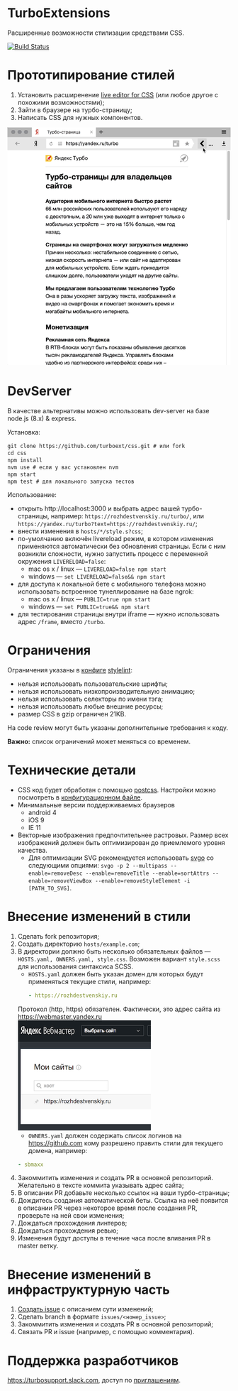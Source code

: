 # TurboExtensions
Расширенные возможности стилизации средствами CSS.

[![Build Status](https://travis-ci.com/turboext/css.svg?branch=master)](https://travis-ci.com/turboext/css)

# Прототипирование стилей
1. Установить расширенение [live editor for CSS](https://webextensions.org/) (или любое другое с похожими возможностями);
2. Зайти в браузере на турбо-страницу;
3. Написать CSS для нужных компонентов.

![](screencast.gif)

# DevServer
В качестве альтернативы можно использовать dev-server на базе node.js (8.x) & express.

Установка:
```
git clone https://github.com/turboext/css.git # или fork
cd css
npm install
nvm use # если у вас установлен nvm
npm start
npm test # для локального запуска тестов
```

Использование:
* открыть http://localhost:3000 и выбрать адрес вашей турбо-страницы, например: `https://rozhdestvenskiy.ru/turbo/`, или `https://yandex.ru/turbo?text=https://rozhdestvenskiy.ru/`;
* внести изменения в `hosts/*/style.s?css`;
* по-умолчанию включён livereload режим, в котором изменения применяются автоматически без обновления страницы. Если с ним возникли сложности, нужно запустить процесс с переменной окружения `LIVERELOAD=false`:
    * mac os x / linux — `LIVERELOAD=false npm start`
    * windows — `set LIVERELOAD=false&& npm start`
* для доступа к локальной бете с мобильного телефона можно использовать встроенное тунеллирование на базе ngrok:
    * mac os x / linux — `PUBLIC=true npm start`
    * windows — `set PUBLIC=true&& npm start`
* для тестирования страницы внутри iframe — нужно использовать адрес `/frame`, вместо `/turbo`.

# Ограничения
Ограничения указаны в [конфиге](stylelint.config.js) [stylelint](https://stylelint.io/):
* нельзя использовать пользовательские шрифты;
* нельзя использовать низкопроизводительную анимацию;
* нельзя использовать селекторы по имени тэга;
* нельзя использовать любые внешние ресурсы;
* размер CSS в gzip ограничен 21KB.

На code review могут быть указаны дополнительные требования к коду.

**Важно:** список ограничений может меняться со временем.

# Технические детали
* CSS код будет обработан с помощью [postcss](https://github.com/postcss/postcss). Настройки можно посмотреть в [конфигурационном файле](postcss.config.js).
* Минимальные версии поддерживаемых браузеров
    * android 4
    * iOS 9
    * IE 11
* Векторные изображения предпочтительнее растровых. Размер всех изображений должен быть оптимизирован до приемлемого уровня качества.
    * Для оптимизации SVG рекомендуется использовать  [svgo](https://www.npmjs.com/package/svgo) со следующими опциями: `svgo -p 2 --multipass --enable=removeDesc --enable=removeTitle --enable=sortAttrs --enable=removeViewBox --enable=removeStyleElement -i [PATH_TO_SVG]`.

# Внесение изменений в стили
1. Сделать fork репозитория;
1. Создать директорию `hosts/example.com`;
1. В директории должно быть несколько обязательных файлов — `HOSTS.yaml, OWNERS.yaml, style.css`. Возможен вариант `style.scss` для использования синтаксиса SCSS.
    * `HOSTS.yaml` должен быть указан домен для которых будут применяться текущие стили, например:
        ```yaml
        - https://rozhdestvenskiy.ru
        ```
    Протокол (http, https) обязателен. Фактически, это адрес сайта из https://webmaster.yandex.ru
    ![webmaster](webmaster-host.png)
    * `OWNERS.yaml` должен содержать список логинов на https://github.com кому разрешено править стили для текущего домена, например:
    ```yaml
    - sbmaxx
    ```
1. Закоммитить изменения и создать PR в основной репозиторий. Желательно в тексте коммита указывать адрес сайта;
1. В описании PR добавьте несколько ссылок на ваши турбо-страницы;
1. Дождитесь создания автоматической беты. Ссылка на неё появится в описании PR через некоторое время после создания PR, проверьте на ней свои изменения;
1. Дождаться прохождения линтеров;
1. Дождаться прохождения ревью;
1. Изменения будут доступы в течение часа после вливания PR в master ветку.

# Внесение изменений в инфраструктурную часть
1. [Создать issue](https://github.com/turboext/css/issues/new) с описанием сути изменений;
1. Сделать branch в формате `issues/<номер_issue>`;
1. Закоммитить изменения и создать PR в основной репозиторий;
1. Связать PR и issue (например, c помощью комментария).

# Поддержка разработчиков
https://turbosupport.slack.com, доступ по [приглашениям](https://yandex.ru/turbo?text=turbosupport-slack-access).
